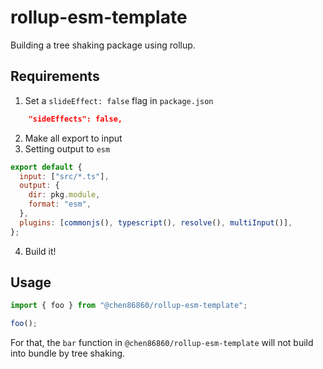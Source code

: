 # rollup-esm-template

Building a tree shaking package using rollup.

## Requirements

1. Set a `slideEffect: false` flag in `package.json`

```json
    "sideEffects": false,
```

2. Make all export to input
3. Setting output to `esm`

```js
export default {
  input: ["src/*.ts"],
  output: {
    dir: pkg.module,
    format: "esm",
  },
  plugins: [commonjs(), typescript(), resolve(), multiInput()],
};
```

4. Build it!

## Usage

```js
import { foo } from "@chen86860/rollup-esm-template";

foo();
```

For that, the `bar` function in `@chen86860/rollup-esm-template` will not build into bundle by tree shaking.
